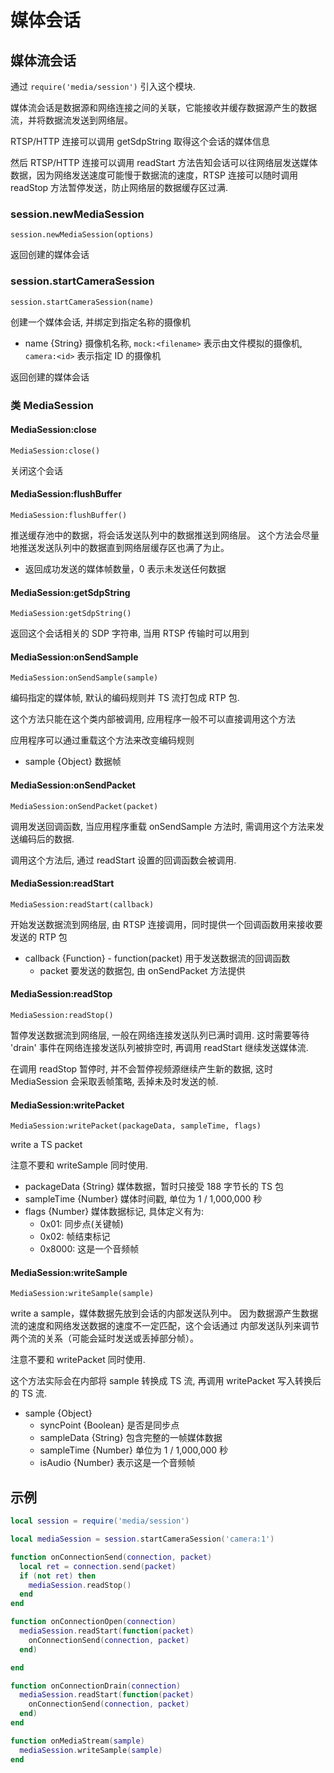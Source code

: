 # 媒体会话

## 媒体流会话

通过 `require('media/session')` 引入这个模块.

媒体流会话是数据源和网络连接之间的关联，它能接收并缓存数据源产生的数据流，并将数据流发送到网络层。

RTSP/HTTP 连接可以调用 getSdpString 取得这个会话的媒体信息

然后 RTSP/HTTP 连接可以调用 readStart 方法告知会话可以往网络层发送媒体数据，因为网络发送速度可能慢于数据流的速度，RTSP 连接可以随时调用 readStop 方法暂停发送，防止网络层的数据缓存区过满.

### session.newMediaSession

    session.newMediaSession(options)

返回创建的媒体会话

### session.startCameraSession

    session.startCameraSession(name)

创建一个媒体会话, 并绑定到指定名称的摄像机

- name {String} 摄像机名称, `mock:<filename>` 表示由文件模拟的摄像机, `camera:<id>` 表示指定 ID 的摄像机

返回创建的媒体会话

### 类 MediaSession

#### MediaSession:close

    MediaSession:close()

关闭这个会话

#### MediaSession:flushBuffer

    MediaSession:flushBuffer()

推送缓存池中的数据，将会话发送队列中的数据推送到网络层。
这个方法会尽量地推送发送队列中的数据直到网络层缓存区也满了为止。

- 返回成功发送的媒体帧数量，0 表示未发送任何数据

#### MediaSession:getSdpString

    MediaSession:getSdpString()

返回这个会话相关的 SDP 字符串, 当用 RTSP 传输时可以用到

#### MediaSession:onSendSample

    MediaSession:onSendSample(sample)

编码指定的媒体帧, 默认的编码规则并 TS 流打包成 RTP 包.

这个方法只能在这个类内部被调用, 应用程序一般不可以直接调用这个方法

应用程序可以通过重载这个方法来改变编码规则

- sample {Object} 数据帧

#### MediaSession:onSendPacket

    MediaSession:onSendPacket(packet)

调用发送回调函数, 当应用程序重载 onSendSample 方法时, 需调用这个方法来发送编码后的数据.

调用这个方法后, 通过 readStart 设置的回调函数会被调用.

#### MediaSession:readStart

    MediaSession:readStart(callback)

开始发送数据流到网络层, 由 RTSP 连接调用，同时提供一个回调函数用来接收要发送的 RTP 包

- callback {Function} - function(packet) 用于发送数据流的回调函数
  - packet 要发送的数据包, 由 onSendPacket 方法提供

#### MediaSession:readStop

    MediaSession:readStop()

暂停发送数据流到网络层, 一般在网络连接发送队列已满时调用. 这时需要等待 'drain' 事件在网络连接发送队列被排空时, 再调用 readStart 继续发送媒体流.

在调用 readStop 暂停时, 并不会暂停视频源继续产生新的数据, 这时 MediaSession 会采取丢帧策略, 丢掉未及时发送的帧.

#### MediaSession:writePacket

    MediaSession:writePacket(packageData, sampleTime, flags)

write a TS packet

注意不要和 writeSample 同时使用.

- packageData {String} 媒体数据，暂时只接受 188 字节长的 TS 包
- sampleTime {Number} 媒体时间戳, 单位为 1 / 1,000,000 秒
- flags {Number} 媒体数据标记, 具体定义有为:
  - 0x01: 同步点(关键帧)
  - 0x02: 帧结束标记
  - 0x8000: 这是一个音频帧

#### MediaSession:writeSample

    MediaSession:writeSample(sample)

write a sample，媒体数据先放到会话的内部发送队列中。
因为数据源产生数据流的速度和网络发送数据的速度不一定匹配，这个会话通过
内部发送队列来调节两个流的关系（可能会延时发送或丢掉部分帧）。

注意不要和 writePacket 同时使用.

这个方法实际会在内部将 sample 转换成 TS 流, 再调用 writePacket 写入转换后的 TS 流.

- sample {Object}
  - syncPoint {Boolean} 是否是同步点
  - sampleData {String} 包含完整的一帧媒体数据
  - sampleTime {Number} 单位为 1 / 1,000,000 秒
  - isAudio {Number} 表示这是一个音频帧

## 示例

```lua
local session = require('media/session')

local mediaSession = session.startCameraSession('camera:1')

function onConnectionSend(connection, packet)
  local ret = connection.send(packet)
  if (not ret) then
    mediaSession.readStop()
  end
end

function onConnectionOpen(connection)
  mediaSession.readStart(function(packet)
    onConnectionSend(connection, packet)
  end)

end

function onConnectionDrain(connection)
  mediaSession.readStart(function(packet)
    onConnectionSend(connection, packet)
  end)
end

function onMediaStream(sample)
  mediaSession.writeSample(sample)
end

```
